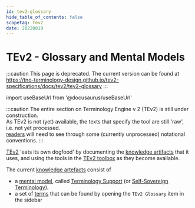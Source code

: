 ```yaml
---
id: tev2-glossary
hide_table_of_contents: false
scopetag: tev2
date: 20220819
---
```


# TEv2 - Glossary and Mental Models

:::caution
This page is deprecated. The current version can be found at https://tno-terminology-design.github.io/tev2-specifications/docs/tev2/tev2-glossary
:::

import useBaseUrl from '@docusaurus/useBaseUrl'

:::caution
The entire section on Terminology Engine v 2 (TEv2) is still under construction.<br/>
As TEv2 is not (yet) available, the texts that specify the tool are still 'raw', i.e. not yet processed.<br/>[readers](@) will need to see through some (currently unprocessed) notational conventions.
:::

[TEv2](@) 'eats its own dogfood' by documenting the [knowledge artifacts](@) that it uses, and using the tools in the [TEv2 toolbox](/docs/tev2/tev2-toolbox) as they become available.

The current [knowledge artefacts](@) consist of
- a [mental model](@), called [Terminology Support](/docs/tev2/terms/patterns/pattern-terminology) (or [Self-Sovereign Terminology](/docs/tev2/terms/patterns/pattern-terminology)).
- a set of [terms](@) that can be found by opening the `TEv2 Glossary` item in the sidebar